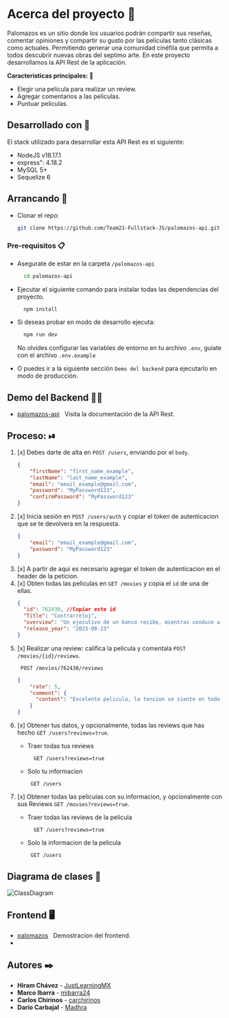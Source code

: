 # Acerca del proyecto 📝

Palomazos es un sitio donde los usuarios podrán compartir sus reseñas, 
comentar opiniones y compartir su gusto por las películas tanto clásicas 
como actuales. Permitiendo generar una comunidad cinéfila que permita a 
todos descubrir nuevas obras del septimo arte. En este proyecto desarrollamos
la API Rest de la aplicación.

<b>Caracteristicas principales: </b>📌

<ul>
    <li>Elegir una pelicula para realizar un review.</li>
    <li>Agregar comentarios a las peliculas.</li>
    <li>Puntuar peliculas.</li>
</ul>

## Desarrollado con 🔐

El stack utilizado para desarrollar esta API Rest es el siguiente:

* NodeJS v18.17.1
* express": 4.18.2
* MySQL 5+
* Sequelize 6

## Arrancando 🚀

* Clonar el repo:
  ```bash
  git clone https://github.com/Team21-Fullstack-JS/palomazos-api.git
  ```

### Pre-requisitos 📋

* Asegurate de estar en la carpeta `/palomazos-api`
  ```bash
    cd palomazos-api
    ```
* Ejecutar el siguiente comando para instalar todas las dependencias del proyecto.
  ```bash
    npm install
  ```
* Si deseas probar en modo de desarrollo ejecuta:
  ```bash
    npm run dev
  ```
  No olvides configurar las variables de entorno en tu archivo `.env`, guiate con el archivo `.env.example`

* O puedes ir a la siguiente sección `Demo del backend` para ejecutarlo en modo de producción.

## Demo del Backend 👨‍💻
- [palomazos-api](https://palomazos-api-a0bcbaa57f47.herokuapp.com/api/v1/documentation/) &nbsp; Visita la documentación de la API Rest.

## Proceso: ⏯
1. [x] Debes darte de alta en `POST /users`, enviando por el `body`.
    ```json
    {
        "firstName": "first_name_example",
        "lastName": "last_name_example",
        "email": "email_example@gmail.com",
        "password": "MyPassword123",
        "confirmPassword": "MyPassword123"
    }
   ```
2. [x] Inicia sesión en `POST /users/auth` y copiar el token de autenticacion que se te devolvera en la respuesta.
    ```json
    {
        "email": "email_example@gmail.com",
        "password": "MyPassword123"
    }
   ```
3. [x] A partir de aqui es necesario agregar el token de autenticacion en el header de la peticion.
4. [x] Obten todas las peliculas en `GET /movies` y copia el `id` de una de ellas.
    ```json
    {
      "id": 762430, //Copiar este id
      "Title": "Contrarreloj",
      "overview": "Un ejecutivo de un banco recibe, mientras conduce a sus hijos a la escuela...",
      "release_year": "2023-08-23"
    }
   ```
4. [x] Realizar una review: califica la pelicula y comentala `POST /movies/{id}/reviews`.
    ```jsonpath
     POST /movies/762430/reviews
    ```
    ```json
    {
        "rate": 5,
        "comment": {
          "content": "Excelente pelicula, la tension se siente en todo momento y no deja lugar a las distracciones."
        }
    }
    ```
5. [x] Obtener tus datos, y opcionalmente, todas las reviews que has hecho `GET /users?reviews=true`.
   * Traer todas tus reviews
     ```jsonpath
       GET /users?reviews=true
     ```

   * Solo tu informacion
     ```jsonpath
      GET /users
     ```
6. [x] Obtener todas las peliculas con su informacion, y opcionalmente con sus Reviews `GET /movies?reviews=true`.
   * Traer todas las reviews de la pelicula
      ```jsonpath
        GET /users?reviews=true
      ```

   * Solo la informacion de la pelicula
     ```jsonpath
      GET /users
     ```

## Diagrama de clases 📑
![ClassDiagram](\assets\diagrams\UML-diagram-class.png)

## Frontend 🖥️
- [palomazos](https://team21-fullstack-js.github.io/palomazos/) &nbsp; Demostracion del frontend.
- 
## Autores ✒️

* **Hiram Chávez** - [JustLearningMX](https://github.com/JustLearningMX)
* **Marco Ibarra** - [mibarra24](https://github.com/mibarra24)
* **Carlos Chirinos** - [carchirinos](https://github.com/carchirinos)
* **Dario Carbajal** - [Madhra](https://github.com/Madhra)
